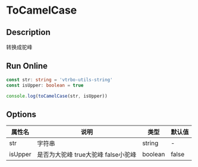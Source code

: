 # ToCamelCase

## Description
转换成驼峰

## Run Online

<RunCode :dependency="`
function capitalize(str: string): string {
  return str.charAt(0).toUpperCase() + str.slice(1)
}
const toCamelCase = (str: string, isUpper: boolean = false): string => {
  const camelCase = str.replace(/-([a-z])/g, key => key.toUpperCase())
  return isUpper ? capitalize(camelCase) : camelCase
}`">

```ts
const str: string = 'vtrbo-utils-string'
const isUpper: boolean = true

console.log(toCamelCase(str, isUpper))
```

</RunCode>

## Options

<div class="utils-table">

| 属性名 | 说明 | 类型 | 默认值 |
| --- | --- | --- | --- |
| str | 字符串 | string | - |
| isUpper | 是否为大驼峰 true大驼峰 false小驼峰 | boolean | false |

</div>